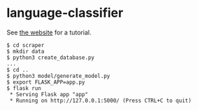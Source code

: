 # language-classifier

See [the website](https://camtsmith.com/articles/2017-10/naive-bayes-text-classification) for a tutorial.

~~~shell
$ cd scraper
$ mkdir data
$ python3 create_database.py
...
$ cd ..
$ python3 model/generate_model.py
$ export FLASK_APP=app.py
$ flask run
 * Serving Flask app "app"
 * Running on http://127.0.0.1:5000/ (Press CTRL+C to quit)
~~~
